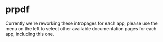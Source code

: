 # prpdf

Currently we're reworking these intropages for each app, please use the menu on the left to select other available documentation pages for each app, including this one.
